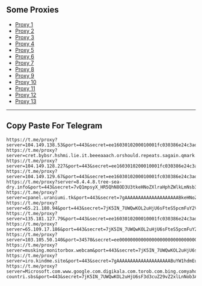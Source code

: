 Some Proxies
---
- [Proxy 1](https://t.me/proxy?server=104.149.138.53&port=443&secret=ee1603010200010001fc030386e24c3add6d792e6972616e63656c6c2e6972)
- [Proxy 2](https://t.me/proxy?server=cret.bybsr.hshmi.lie.it.beeeaaach.orshould.repeats.sagain.qmark.www.sssdigik.scom.iranservers.com.bing.com.gmail.scoms.gnic.ir.thisisme.ir.mihanwebhost.sejhost.udfuk.986.entekhab.ddns.net.dynu.cfeccom.noip.withoutip.withoudanti.teamrezerf.sparr.website.&port=443&secret=7gAAAAAAAAAAAAAAAAAAAABjLnJwcnMtY2RuLmNvbQ)
- [Proxy 3](https://t.me/proxy?server=104.149.128.227&port=443&secret=ee1603010200010001fc030386e24c3add6d792e6972616e63656c6c2e6972)
- [Proxy 4](https://t.me/proxy?server=104.149.129.67&port=443&secret=ee1603010200010001fc030386e24c3add6d792e6972616e63656c6c2e6972)
- [Proxy 5](https://t.me/proxy?server=8.4.4.8.tree-sea-dry.info&port=443&secret=7vQ1mpsyX_HR5QhN8OD3U3tkeHNoZXlraHphZWlkLmNsb3VkZnJvbnQubmV0)
- [Proxy 6](https://t.me/proxy?server=cpanel.uraniumi.tk&port=443&secret=7gAAAAAAAAAAAAAAAAAAAABkeHNoZXlraHphZWlkLmNsb3VkZnJvbnQubmV0)
- [Proxy 7](https://t.me/proxy?server=65.21.180.94&port=443&secret=7jK5IN_7UWQwKOL2uHjU6sFteS5pcmFuY2VsbC5pcg)
- [Proxy 8](https://t.me/proxy?server=135.181.127.79&port=443&secret=ee1603010200010001fc030386e24c3add74776974636863646e2e6e6574)
- [Proxy 9](https://t.me/proxy?server=65.109.17.186&port=443&secret=7jK5IN_7UWQwKOL2uHjU6sFteS5pcmFuY2VsbC5pcg)
- [Proxy 10](https://t.me/proxy?server=103.105.50.140&port=34570&secret=ee000000000000000000000000000000006d79736f6e2e64756f6c696e676f2e636f6d)
- [Proxy 11](https://t.me/proxy?server=musking.monitorbox.webcam&port=443&secret=7jK5IN_7UWQwKOL2uHjU6sF3d3cuZ29vZ2xlLnNob3A)
- [Proxy 12](https://t.me/proxy?server=iro.kindme.site&port=443&secret=7gAAAAAAAAAAAAAAAAAAAABuYW1hdmEuaXI)
- [Proxy 13](https://t.me/proxy?server=Microsoft.com.www.google.com.digikala.com.torob.com.bing.comyahoo.com.gmail.comiranhost.com.iranserver.com.www.google.com.switzerland-countri.sbs&port=443&secret=7jK5IN_7UWQwKOL2uHjU6sF3d3cuZ29vZ2xlLnNob3A)
---
Copy Paste For Telegram
---
```
https://t.me/proxy?server=104.149.138.53&port=443&secret=ee1603010200010001fc030386e24c3add6d792e6972616e63656c6c2e6972
https://t.me/proxy?server=cret.bybsr.hshmi.lie.it.beeeaaach.orshould.repeats.sagain.qmark.www.sssdigik.scom.iranservers.com.bing.com.gmail.scoms.gnic.ir.thisisme.ir.mihanwebhost.sejhost.udfuk.986.entekhab.ddns.net.dynu.cfeccom.noip.withoutip.withoudanti.teamrezerf.sparr.website.&port=443&secret=7gAAAAAAAAAAAAAAAAAAAABjLnJwcnMtY2RuLmNvbQ
https://t.me/proxy?server=104.149.128.227&port=443&secret=ee1603010200010001fc030386e24c3add6d792e6972616e63656c6c2e6972
https://t.me/proxy?server=104.149.129.67&port=443&secret=ee1603010200010001fc030386e24c3add6d792e6972616e63656c6c2e6972
https://t.me/proxy?server=8.4.4.8.tree-sea-dry.info&port=443&secret=7vQ1mpsyX_HR5QhN8OD3U3tkeHNoZXlraHphZWlkLmNsb3VkZnJvbnQubmV0
https://t.me/proxy?server=cpanel.uraniumi.tk&port=443&secret=7gAAAAAAAAAAAAAAAAAAAABkeHNoZXlraHphZWlkLmNsb3VkZnJvbnQubmV0
https://t.me/proxy?server=65.21.180.94&port=443&secret=7jK5IN_7UWQwKOL2uHjU6sFteS5pcmFuY2VsbC5pcg
https://t.me/proxy?server=135.181.127.79&port=443&secret=ee1603010200010001fc030386e24c3add74776974636863646e2e6e6574
https://t.me/proxy?server=65.109.17.186&port=443&secret=7jK5IN_7UWQwKOL2uHjU6sFteS5pcmFuY2VsbC5pcg
https://t.me/proxy?server=103.105.50.140&port=34570&secret=ee000000000000000000000000000000006d79736f6e2e64756f6c696e676f2e636f6d
https://t.me/proxy?server=musking.monitorbox.webcam&port=443&secret=7jK5IN_7UWQwKOL2uHjU6sF3d3cuZ29vZ2xlLnNob3A
https://t.me/proxy?server=iro.kindme.site&port=443&secret=7gAAAAAAAAAAAAAAAAAAAABuYW1hdmEuaXI
https://t.me/proxy?server=Microsoft.com.www.google.com.digikala.com.torob.com.bing.comyahoo.com.gmail.comiranhost.com.iranserver.com.www.google.com.switzerland-countri.sbs&port=443&secret=7jK5IN_7UWQwKOL2uHjU6sF3d3cuZ29vZ2xlLnNob3A
```